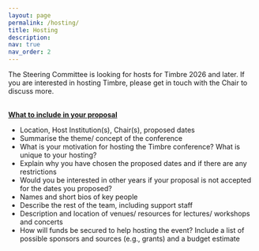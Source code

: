 ```yaml
---
layout: page
permalink: /hosting/
title: Hosting
description: 
nav: true
nav_order: 2
---
```


The Steering Committee is looking for hosts for Timbre 2026 and later. If you are interested in hosting Timbre, please get in touch with the Chair to discuss more.

<br>
<u><b>What to include in your proposal</b></u>

* Location, Host Institution(s), Chair(s), proposed dates
* Summarise the theme/ concept of the conference
* What is your motivation for hosting the Timbre conference? What is unique to your hosting?
* Explain why you have chosen the proposed dates and if there are any restrictions
* Would you be interested in other years if your proposal is not accepted for the dates you proposed?
* Names and short bios of key people
* Describe the rest of the team, including support staff
* Description and location of venues/ resources for lectures/ workshops and concerts 
* How will funds be secured to help hosting the event? Include a list of possible sponsors and sources (e.g., grants) and a budget estimate

